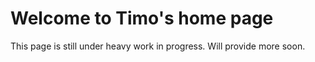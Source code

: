 # Welcome to Timo's home page

This page is still under heavy work in progress. Will provide more soon.